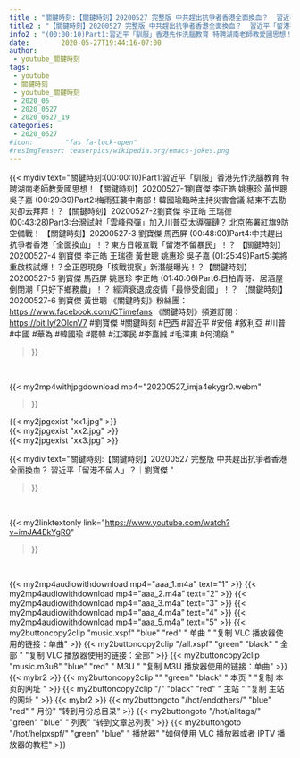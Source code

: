 ```yaml
---
title : "關鍵時刻:【關鍵時刻】20200527 完整版 中共趕出抗爭者香港全面換血？  習近平「留港不留人」？｜劉寶傑 "
title2 : "【關鍵時刻】20200527 完整版 中共趕出抗爭者香港全面換血？  習近平「留港不留人」？｜劉寶傑 "
info2 : "(00:00:10)Part1:習近平「馴服」香港先作洗腦教育 特聘湖南老師教愛國思想！【關鍵時刻】20200527-1劉寶傑 李正皓 姚惠珍 黃世聰 吳子嘉  (00:29:39)Part2:梅雨狂襲中南部！韓國瑜臨時主持災害會議 結束不去勘災卻去拜拜！？【關鍵時刻】20200527-2劉寶傑 李正皓 王瑞德  (00:43:28)Part3:台灣試射「雲峰飛彈」加入川普亞太導彈鏈？ 北京佈署紅旗9防空備戰！ 【關鍵時刻】20200527-3 劉寶傑 馬西屏  (00:48:00)Part4:中共趕出抗爭者香港「全面換血」！？東方日報宣戰「留港不留暴民」！？ 【關鍵時刻】20200527-4 劉寶傑 李正皓 王瑞德 黃世聰 姚惠珍 吳子嘉  (01:25:49)Part5:美將重啟核試爆！？金正恩現身「核戰視察」新潛艇曝光！？【關鍵時刻】20200527-5 劉寶傑 馬西屏 姚惠珍 李正皓  (01:40:06)Part6:日柏青哥、居酒屋倒閉潮「只好下鄉務農」！？ 經濟衰退成疫情「最慘受創國」！？ 【關鍵時刻】20200527-6 劉寶傑 黃世聰  《關鍵時刻》粉絲團：https://www.facebook.com/CTimefans 《關鍵時刻》頻道訂閱：https://bit.ly/2OlcnV7  #劉寶傑 #關鍵時刻 #巴西 #習近平 #安倍 #敘利亞 #川普 #中國 #華為 #韓國瑜 #罷韓 #江澤民 #李嘉誠 #毛澤東 #何鴻燊 "
date:        2020-05-27T19:44:16-07:00
author:
 - youtube_關鍵時刻
tags:
 - youtube
 - 關鍵時刻
 - youtube_關鍵時刻
 - 2020_05
 - 2020_0527
 - 2020_0527_19
categories:
 - 2020_0527
#icon:        "fas fa-lock-open"
#resImgTeaser: teaserpics/wikipedia.org/emacs-jokes.png
---
```


{{< mydiv text="關鍵時刻:(00:00:10)Part1:習近平「馴服」香港先作洗腦教育 特聘湖南老師教愛國思想！【關鍵時刻】20200527-1劉寶傑 李正皓 姚惠珍 黃世聰 吳子嘉  (00:29:39)Part2:梅雨狂襲中南部！韓國瑜臨時主持災害會議 結束不去勘災卻去拜拜！？【關鍵時刻】20200527-2劉寶傑 李正皓 王瑞德  (00:43:28)Part3:台灣試射「雲峰飛彈」加入川普亞太導彈鏈？ 北京佈署紅旗9防空備戰！ 【關鍵時刻】20200527-3 劉寶傑 馬西屏  (00:48:00)Part4:中共趕出抗爭者香港「全面換血」！？東方日報宣戰「留港不留暴民」！？ 【關鍵時刻】20200527-4 劉寶傑 李正皓 王瑞德 黃世聰 姚惠珍 吳子嘉  (01:25:49)Part5:美將重啟核試爆！？金正恩現身「核戰視察」新潛艇曝光！？【關鍵時刻】20200527-5 劉寶傑 馬西屏 姚惠珍 李正皓  (01:40:06)Part6:日柏青哥、居酒屋倒閉潮「只好下鄉務農」！？ 經濟衰退成疫情「最慘受創國」！？ 【關鍵時刻】20200527-6 劉寶傑 黃世聰  《關鍵時刻》粉絲團：https://www.facebook.com/CTimefans 《關鍵時刻》頻道訂閱：https://bit.ly/2OlcnV7  #劉寶傑 #關鍵時刻 #巴西 #習近平 #安倍 #敘利亞 #川普 #中國 #華為 #韓國瑜 #罷韓 #江澤民 #李嘉誠 #毛澤東 #何鴻燊 "
>}}
<br>


{{< my2mp4withjpgdownload mp4="20200527_imja4ekygr0.webm"
>}}

{{< my2jpgexist "xx1.jpg" >}}<br>
{{< my2jpgexist "xx2.jpg" >}}<br>
{{< my2jpgexist "xx3.jpg" >}}<br>



{{< mydiv text="關鍵時刻:【關鍵時刻】20200527 完整版 中共趕出抗爭者香港全面換血？  習近平「留港不留人」？｜劉寶傑 "
>}}
<br>

{{< my2linktextonly link="https://www.youtube.com/watch?v=imJA4EkYgR0"
>}}


<br>

{{< my2mp4audiowithdownload mp4="aaa_1.m4a"    text="1" >}}
{{< my2mp4audiowithdownload mp4="aaa_2.m4a"    text="2" >}}
{{< my2mp4audiowithdownload mp4="aaa_3.m4a"    text="3" >}}
{{< my2mp4audiowithdownload mp4="aaa_4.m4a"    text="4" >}}
{{< my2mp4audiowithdownload mp4="aaa_5.m4a"    text="5" >}}
{{< my2buttoncopy2clip "music.xspf"        "blue"   "red"    " 单曲 "  "复制 VLC 播放器使用的链接：单曲" >}} {{< my2buttoncopy2clip "/all.xspf"         "green"  "black"  " 全部 "  "复制 VLC 播放器使用的链接：全部" >}} {{< my2buttoncopy2clip "music.m3u8"        "blue"   "red"    " M3U  "    "复制 M3U 播放器使用的链接：单曲" >}} {{< mybr2 >}} {{< my2buttoncopy2clip ""                  "green"  "black"  " 本页 "    "复制 本页的网址 " >}} {{< my2buttoncopy2clip "/"                 "black"  "red"    " 主站 "    "复制 主站的网址 " >}} {{< mybr2 >}} {{< my2buttongoto      "/hot/endothers/"   "blue"   "red"    " 月份"   "转到月份总目录" >}} {{< my2buttongoto      "/hot/alltags/"     "green"  "blue"   " 列表"   "转到文章总列表" >}} {{< my2buttongoto      "/hot/helpxspf/"    "green"  "blue"   " 播放器" "如何使用 VLC 播放器或者 IPTV 播放器的教程" >}} 
